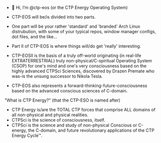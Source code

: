 - 👋 Hi, I’m @ctp-eos (or the CTP Energy Operating System)
- CTP-EOS will be/is divided into two parts.
- One part will be your rather 'standard' and 'branded' Arch Linux distrubution,
with some of your typical repos, window manager configs, dot files, and the like...

- Part II of CTP-EOS is where things will/do get 'really' interesting.
- CTP-EOSII is the basis of a truly off-world originating (in real-life EXTRATERRESTRIAL) truly non-physical/C-spiritual Operating System (CSOP) for one's mind and one's very consciousness
based on the highly advanced CTPSci Sciences, discovered by Drazen Premate who was-is the unsung successor to Nikola Tesla.

- CTP-EOS also represents a forward-thinking-future-consciousness based on the advanced conscious sciences of C-domain.

"What is CTP Energy?" (that the CTP-ESO is named after)
- CTP Energy is/are the TOTAL CTP forces that comprise ALL domains of all non-physical and physical realities.
- CTPSci is the science of consciousness, itself.
- CTPSci is the science and study of non-physical Conscious or C-energy, the C-domain, and future revolutionary applications of the CTP Energy Cycle™.




<!---
ctp-eos/ctp-eos is a ✨ special ✨ repository because its `README.md` (this file) appears on your GitHub profile.
You can click the Preview link to take a look at your changes.
--->
